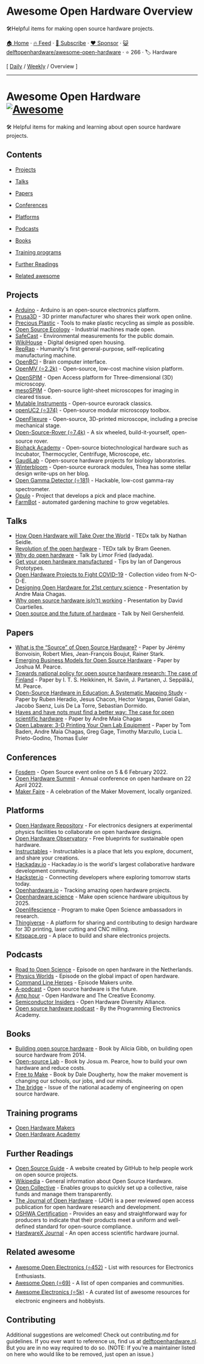 # Awesome Open Hardware Overview

🛠Helpful items for making open source hardware projects.

[🏠 Home](/README.md) · [🔥 Feed](https://www.trackawesomelist.com/delftopenhardware/awesome-open-hardware/rss.xml) · [📮 Subscribe](https://trackawesomelist.us17.list-manage.com/subscribe?u=d2f0117aa829c83a63ec63c2f&id=36a103854c) · [❤️  Sponsor](https://github.com/sponsors/theowenyoung) · [😺 delftopenhardware/awesome-open-hardware](https://github.com/delftopenhardware/awesome-open-hardware) · ⭐ 266 · 🏷️ Hardware

[ [Daily](/content/delftopenhardware/awesome-open-hardware/README.md) / [Weekly](/content/delftopenhardware/awesome-open-hardware/week/README.md) / Overview ]

---

# Awesome Open Hardware [![Awesome](https://awesome.re/badge.svg)](https://awesome.re)<!-- omit in toc -->

🛠 Helpful items for making and learning about open source hardware projects.

## Contents

*   [Projects](#projects)

*   [Talks](#talks)

*   [Papers](#papers)

*   [Conferences](#conferences)

*   [Platforms](#platforms)

*   [Podcasts](#podcasts)

*   [Books](#books)

*   [Training programs](#training-programs)

*   [Further Readings](#further-readings)

*   [Related awesome](#related-awesome)

## Projects

*   [Arduino](https://www.arduino.cc/) - Arduino is an open-source electronics platform.
*   [Prusa3D](https://www.prusa3d.com/) - 3D printer manufacturer who shares their work open online.
*   [Precious Plastic](https://www.preciousplastic.com/) - Tools to make plastic recycling as simple as possible.
*   [Open Source Ecology](https://www.opensourceecology.org/) - Industrial machines made open.
*   [SafeCast](https://safecast.org/) - Environmental measurements for the public domain.
*   [WikiHouse](https://www.wikihouse.cc/) - Digital designed open housing.
*   [RepRap](https://reprap.org/wiki/RepRap) - Humanity's first general-purpose, self-replicating manufacturing machine.
*   [OpenBCI](https://openbci.com/) - Brain computer interface.
*   [OpenMV (⭐2.2k)](https://github.com/openmv/openmv) - Open-source, low-cost machine vision platform.
*   [OpenSPIM](https://openspim.org/) - Open Access platform for Three-dimensional (3D) microscopy.
*   [mesoSPIM](http://mesospim.org/) - Open-source light-sheet microscopes for imaging in cleared tissue.
*   [Mutable Instruments](https://mutable-instruments.net/) - Open-source eurorack classics.
*   [openUC2 (⭐374)](https://github.com/openUC2/UC2-GIT) - Open-source modular microscopy toolbox.
*   [OpenFlexure](https://openflexure.org/) - Open-source, 3D-printed microscope, including a precise mechanical stage.
*   [Open-Source-Rover (⭐7.4k)](https://github.com/nasa-jpl/open-source-rover) - A six wheeled, build-it-yourself, open-source rover.
*   [Biohack Academy](http://biohackacademy.github.io/) - Open-source biotechnological hardware such as Incubator, Thermocycler, Centrifuge, Microscope, etc.
*   [GaudiLab](http://www.gaudi.ch/GaudiLabs/?page_id=19) - Open-source hardware projects for biology laboratories.
*   [Winterbloom](https://winterbloom.com) - Open-source eurorack modules, Thea has some stellar design write-ups on her blog.
*   [Open Gamma Detector (⭐181)](https://github.com/Open-Gamma-Project/Open-Gamma-Detector) - Hackable, low-cost gamma-ray spectrometer.
*   [Opulo](https://docs.opulo.io/) - Project that develops a pick and place machine.
*   [FarmBot](https://farm.bot/pages/open-source) - automated gardening machine to grow vegetables.

## Talks

*   [How Open Hardware will Take Over the World](https://www.youtube.com/watch?v=Rfu_MKgu2Ik) - TEDx talk by Nathan Seidle.
*   [Revolution of the open hardware](https://www.youtube.com/watch?v=t56bojFAnUg) - TEDx talk by Bram Geenen.
*   [Why do open hardware](https://www.youtube.com/watch?v=UYRhupdnUcY) - Talk by Limor Fried (ladyada).
*   [Get your open hardware manufactured](https://www.youtube.com/watch?v=ifTaGRTPwLc) - Tips by Ian of Dangerous Prototypes.
*   [Open Hardware Projects to Fight COVID-19](https://www.youtube.com/watch?v=c1pwbnDAub0) - Collection video from N-O-D-E.
*   [Designing Open Hardware for 21st century science](https://www.youtube.com/watch?v=Od_9yJqc098) - Presentation by Andre Maia Chagas.
*   [Why open source hardware is(n't) working](https://www.youtube.com/watch?v=7ifGu22bhd4) - Presentation by David Cuartielles.
*   [Open source and the future of hardware](https://www.youtube.com/watch?v=_EZT57dtWHM) - Talk by Neil Gershenfeld.

## Papers

*   [What is the “Source” of Open Source Hardware?](https://doi.org/10.5334/joh.7) - Paper by Jérémy Bonvoisin, Robert Mies, Jean-François Boujut, Rainer Stark.
*   [Emerging Business Models for Open Source Hardware](https://papers.ssrn.com/sol3/papers.cfm?abstract_id=3331121) - Paper by Joshua M. Pearce.
*   [Towards national policy for open source hardware research: The case of Finland](https://doi.org/10.1016/j.techfore.2020.119986) - Paper by I. T. S. Heikkinen, H. Savin, J. Partanen, J. SeppäläJ, M. Pearce.
*   [Open-Source Hardware in Education: A Systematic Mapping Study](http://dx.doi.org/10.1109/ACCESS.2018.2881929) - Paper by Ruben Heradio, Jesus Chacon, Hector Vargas, Daniel Galan, Jacobo Saenz, Luis De La Torre, Sebastian Dormido.
*   [Haves and have nots must find a better way: The case for open scientific hardware](https://doi.org/10.1371/journal.pbio.3000014) - Paper by Andre Maia Chagas
*   [Open Labware: 3-D Printing Your Own Lab Equipment](https://doi.org/10.1371/journal.pbio.1002086) - Paper by Tom Baden, Andre Maia Chagas, Greg Gage, Timothy Marzullo, Lucia L. Prieto-Godino, Thomas Euler

## Conferences

*   [Fosdem](https://fosdem.org/2022/) - Open Source event online on 5 & 6 February 2022.
*   [Open Hardware Summit](https://2022.oshwa.org/) - Annual conference on open hardware on 22 April 2022.
*   [Maker Faire](https://makerfaire.com/) - A celebration of the Maker Movement, locally organized.

## Platforms

*   [Open Hardware Repository](https://ohwr.org/welcome) - For electronics designers at experimental physics facilities to collaborate on open hardware designs.
*   [Open Hardware Observatory](https://en.oho.wiki/wiki/Home) - Free blueprints for sustainable open hardware.
*   [Instructables](http://www.instructables.com/tag/type-id/category-technology/) - Instructables is a place that lets you explore, document, and share your creations.
*   [Hackaday.io](https://hackaday.io/) - Hackaday.io is the world's largest collaborative hardware development community.
*   [Hackster.io](https://www.hackster.io/about) - Connecting developers where exploring tomorrow starts today.
*   [Openhardware.io](https://www.openhardware.io/about) - Tracking amazing open hardware projects.
*   [Openhardware.science](https://openhardware.science/) - Make open science hardware ubiquitous by 2025.
*   [Openlifescience](https://openlifesci.org/) - Program to make Open Science ambassadors in research.
*   [Thingiverse](https://www.thingiverse.com/) - A platform for sharing and contributing to design hardware for 3D printing, laser cutting and CNC milling.
*   [Kitspace.org](https://kitspace.org) - A place to build and share electronics projects.

## Podcasts

*   [Road to Open Science](https://open.spotify.com/episode/46WwrOofygFyGrp6X42NOe?si=_qxPzPXkQaGNBqB-bnKwyw) - Episode on open hardware in the Netherlands.
*   [Physics Worlds](https://open.spotify.com/episode/4pjaUpl96YhjqBvjzV0K1H?si=ssJJH7ouSOW_ttGvF2Mtdg) - Episode on the global impact of open hardware.
*   [Command Line Heroes](https://open.spotify.com/episode/1yGuG9TKvS2lkH7wgRO8YF?si=PwAZCT0qSxW87HQlCa7AeA) -  Episode Makers unite.
*   [A-podcast](https://open.spotify.com/episode/2Zp3q6ePDCp0Yeyq9ADDny?si=8_CuBG2ESEeoxvcspVi3Xg) -  Open source hardware is the future.
*   [Amp hour](https://podcasts.google.com/feed/aHR0cHM6Ly90aGVhbXBob3VyLmxpYnN5bi5jb20vcnNz/episode/aHR0cDovL3d3dy50aGVhbXBob3VyLmNvbS8_cD0xNTg?sa=X\&ved=0CAIQuIEEahcKEwjgkZnWjPr0AhUAAAAAHQAAAAAQCA) - Open Hardware and The Creative Economy.
*   [Semiconductor Insiders](https://semiwiki.com/podcast/podcast-ep44-open-hardware-diversity-alliance/) - Open Hardware Diversity Alliance.
*   [Open source hardware podcast](https://podcasts.google.com/feed/aHR0cHM6Ly9wcm9ncmFtbWluZ2VsZWN0cm9uaWNzLmNvbS9jYXRlZ29yeS9yYWRpby1zaG93L2ZlZWQv) - By the Programming Electronics Academy.

## Books

*   [Building open source hardware](https://books.google.nl/books?id=wg27BQAAQBAJ\&lpg=PP1\&dq=open%20source%20hardware\&pg=PP1##v=onepage\&q=open%20source%20hardware\&f=false) - Book by Alicia Gibb, on building open source hardware from 2014.
*   [Open-source Lab](https://books.google.nl/books?id=0bOKAAAAQBAJ\&lpg=PP1\&dq=open%20source%20hardware\&pg=PP1##v=onepage\&q=open%20source%20hardware\&f=false) - Book by Josua m. Pearce, how to build your own hardware and reduce costs.
*   [Free to Make](https://books.google.nl/books?id=jz1bCwAAQBAJ\&lpg=PA93\&dq=open%20source%20hardware\&pg=PP1##v=onepage\&q=open%20source%20hardware\&f=false) -  Book by Dale Dougherty, how the maker movement is changing our schools, our jobs, and our minds.
*   [The bridge](https://www.nae.edu/174695/Fall-Bridge-on-Open-Source-Hardware) - Issue of the national academy of engineering on open source hardware.

## Training programs

*   [Open Hardware Makers](https://openhardware.space)
*   [Open Hardware Academy](https://openhardware.academy/)

## Further Readings

*   [Open Source Guide](https://opensource.guide/) - A website created by GitHub to help people work on open source projects.
*   [Wikipedia](https://en.wikipedia.org/wiki/Open-source_hardware) - General information about Open Source Hardware.
*   [Open Collective](https://opencollective.com/) - Enables groups to quickly set up a collective, raise funds and manage them transparently.
*   [The Journal of Open Hardware](https://openhardware.metajnl.com/) - (JOH) is a peer reviewed open access publication for open hardware research and development.
*   [OSHWA Certification](https://certification.oshwa.org/) -  Provides an easy and straightforward way for producers to indicate that their products meet a uniform and well-defined standard for open-source compliance.
*   [HardwareX Journal](https://www.journals.elsevier.com/hardwarex) - An open access scientific hardware journal.

## Related awesome

*   [Awesome Open Electronics (⭐452)](https://github.com/ajaymnk/open-electronics) - List with resources for Electronics Enthusiasts.
*   [Awesome Open (⭐69)](https://github.com/paulhendricks/awesome-open) - A list of open companies and communities.
*   [Awesome Electronics (⭐5k)](https://github.com/kitspace/awesome-electronics) - A curated list of awesome resources for electronic engineers and hobbyists.

## Contributing

Additional suggestions are welcomed! Check out contributing.md for guidelines.
If you ever want to reference us, find us at [delftopenhardware.nl](https://delftopenhardware.nl). But you are in no way required to do so.
(NOTE: If you're a maintainer listed on here who would like to be removed, just open an issue.)

